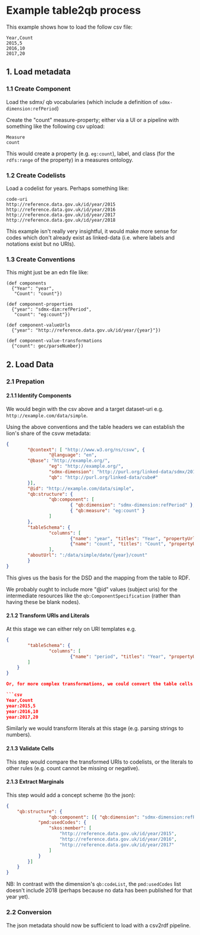 # Example table2qb process

This example shows how to load the follow csv file:

```csv
Year,Count
2015,5
2016,10
2017,20
```

## 1. Load metadata

### 1.1 Create Component

Load the sdmx/ qb vocabularies (which include a definition of `sdmx-dimension:refPeriod`)

Create the "count" measure-property; either via a UI or a pipeline with something like the following csv upload:

```csv
Measure
count
```

This would create a property (e.g. `eg:count`), label, and class (for the `rdfs:range` of the property) in a measures ontology.

### 1.2 Create Codelists

Load a codelist for years. Perhaps something like:

```csv
code-uri
http://reference.data.gov.uk/id/year/2015
http://reference.data.gov.uk/id/year/2016
http://reference.data.gov.uk/id/year/2017
http://reference.data.gov.uk/id/year/2018
```

This example isn't really very insightful, it would make more sense for codes which don't already exist as linked-data (i.e. where labels and notations exist but no URIs).

### 1.3 Create Conventions

This might just be an edn file like:

```edn
(def components
  {"Year": "year",
   "Count": "count"})

(def component-properties
  {"year": "sdmx-dim:refPeriod",
   "count": "eg:count"})

(def component-valueUrls
  {"year": "http://reference.data.gov.uk/id/year/{year}"})

(def component-value-transformations
  {"count": gec/parseNumber})
```

## 2. Load Data

### 2.1 Prepation

#### 2.1.1 Identify Components

We would begin with the csv above and a target dataset-uri e.g. `http://example.com/data/simple`.

Using the above conventions and the table headers we can establish the lion's share of the csvw metadata:

```json
{
        "@context": [ "http://www.w3.org/ns/csvw", {
                "@language": "en",
		"@base": "http://example.org/",
                "eg": "http://example.org/",
                "sdmx-dimension": "http://purl.org/linked-data/sdmx/2010/dimension#",
                "qb": "http://purl.org/linked-data/cube#"
        }],
        "@id": "http://example.com/data/simple",
        "qb:structure": {
                "qb:component": [
                        { "qb:dimension": "sdmx-dimension:refPeriod" },
                        { "qb:measure": "eg:count" }
                ]
        },
        "tableSchema": {
                "columns": [
                        {"name": "year", "titles": "Year", "propertyUrl":"sdmx-dimension:refPeriod"},
                        {"name": "count", "titles": "Count", "propertyUrl":"eg:count"} 
                ],
		"aboutUrl": ":/data/simple/date/{year}/count"
        }
}
```

This gives us the basis for the DSD and the mapping from the table to RDF.

We probably ought to include more "@id" values (subject uris) for the intermediate resources like the `qb:ComponentSpecification` (rather than having these be blank nodes).

#### 2.1.2 Transform URIs and Literals

At this stage we can either rely on URI templates e.g.

```json
{
        "tableSchema": {
                "columns": [
                        {"name": "period", "titles": "Year", "propertyUrl":"sdmx-dimension:refPeriod", valueUrl: "http://reference.data.gov.uk/id/year/{year}"}
		]
	}
}

Or, for more complex transformations, we could convert the table cells instead, e.g. using CURIEs (where `PREFIX @year: <http://reference.data.gov.uk/id/year/>`):

```csv
Year,Count
year:2015,5
year:2016,10
year:2017,20
```

Similarly we would transform literals at this stage (e.g. parsing strings to numbers).

#### 2.1.3 Validate Cells

This step would compare the transformed URIs to codelists, or the literals to other rules (e.g. count cannot be missing or negative).

#### 2.1.3 Extract Marginals

This step would add a concept scheme (to the json):


```json
{
	"qb:structure": {
                "qb:component": [{ "qb:dimension": "sdmx-dimension:refPeriod",
			"pmd:usedCodes": {
				"skos:member": [
					"http://reference.data.gov.uk/id/year/2015",
					"http://reference.data.gov.uk/id/year/2016",
					"http://reference.data.gov.uk/id/year/2017"
				]
			}
		}]
	}
}
```

NB: In contrast with the dimension's `qb:codeList`, the `pmd:usedCodes` list doesn't include 2018 (perhaps because no data has been published for that year yet).

### 2.2 Conversion

The json metadata should now be sufficient to load with a csv2rdf pipeline.